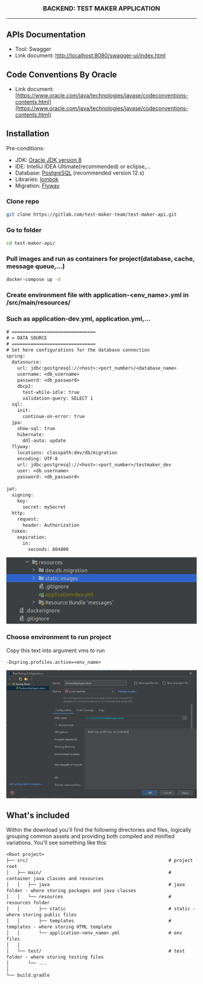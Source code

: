 <h3 style="text-align: center">
    BACKEND: TEST MAKER APPLICATION
</h3>

---

APIs Documentation
------------
- Tool: Swagger
- Link document: [http://localhost:8080/swagger-ui/index.html](http://localhost:8080/swagger-ui/index.html)

Code Conventions By Oracle
------------
- Link document: [https://www.oracle.com/java/technologies/javase/codeconventions-contents.html](https://www.oracle.com/java/technologies/javase/codeconventions-contents.html)

Installation
------------

Pre-conditions:
- JDK: [Oracle JDK version 8](https://www.oracle.com/java/technologies/javase/javase-jdk8-downloads.html)
- IDE: IntelliJ IDEA Ultimate(recommended) or eclipse,...
- Database: [PostgreSQL](https://www.postgresql.org/download/) (recommended version 12.x)
- Libraries: [lombok](https://projectlombok.org/)
- Migration: [Flyway](https://flywaydb.org/)

### Clone repo

``` bash
git clone https://gitlab.com/test-maker-team/test-maker-api.git
```

### Go to folder

``` bash
cd test-maker-api/
```

### Pull images and run as containers for project(database, cache, message queue,...)
``` bash
docker-compose up -d
```

### Create environment file with application-<env_name>.yml in <project>/src/main/resources/

### Such as application-dev.yml, application.yml,...

```text
# ===============================
# = DATA SOURCE
# ===============================
# Set here configurations for the database connection
spring:
  datasource:
    url: jdbc:postgresql://<host>:<port_number>/<database_name>
    username: <db_username>
    password: <db_password>
    dbcp2:
      test-while-idle: true
      validation-query: SELECT 1
  sql:
    init:
      continue-on-error: true
  jpa:
    show-sql: true
    hibernate:
      ddl-auto: update
  flyway:
    locations: classpath:dev/db/migration
    encoding: UTF-8
    url: jdbc:postgresql://<host>:<port_number>/testmaker_dev
    user: <db_username>
    password: <db_password>

jwt:
  signing:
    key:
      secret: mySecret
  http:
    request:
      header: Authorization
  token:
    expiration:
      in:
        seconds: 604800

```

<p align="center">
    <img src="/src/main/resources/static/images/image_env_file.png" alt="Illustration for creating env files">
</p>

### Choose environment to run project

Copy this text into argument vms to run

```text
-Dspring.profiles.active=<env_name>
```

<p style="text-align: center">
    <img src="/src/main/resources/static/images/image_add_args.PNG" alt="Illustration for adding arguments">
</p>

## What's included

Within the download you'll find the following directories and files, logically grouping common assets and providing both
compiled and minified variations. You'll see something like this:

```
<Root project>
├── src/                                                    # project root
│   ├── main/                                               # container java classes and resources
│   │   ├── java                                            # java folder - where storing packages and java classes
│   │   └── resources                                       # resources folder
│   │       ├── static                                      # static - where storing public files
│   │       ├── templates                                   # templates - where storing HTML template
│   │       └── application-<env_name>.yml                  # env files
│   │
│   └── test/                                               # test folder - where storing testing files
│       └── ...
│
└── build.gradle

```